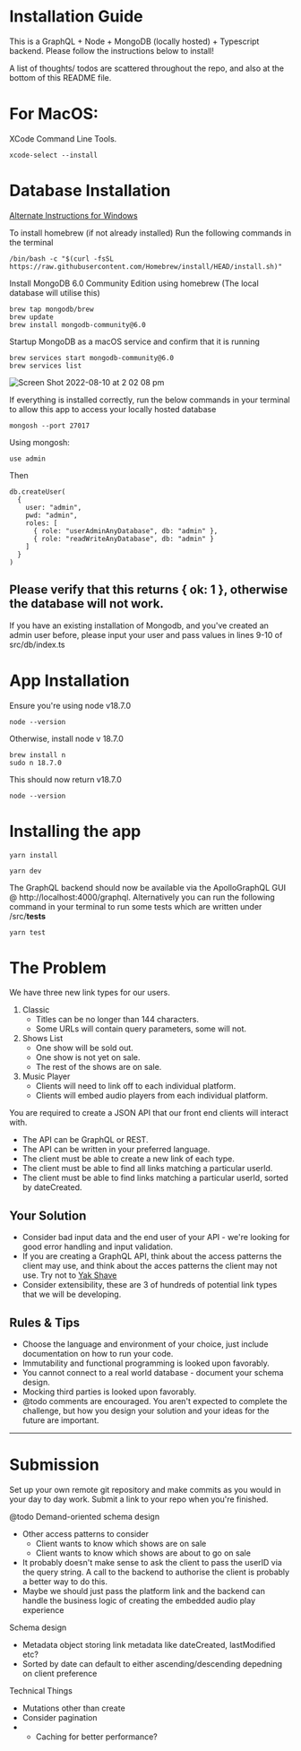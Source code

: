 # Installation Guide
This is a GraphQL + Node + MongoDB (locally hosted) + Typescript backend. Please follow the instructions below to install!

A list of thoughts/ todos are scattered throughout the repo, and also at the bottom of this README file.

# For MacOS:
XCode Command Line Tools.

```
xcode-select --install
```

# Database Installation 
[Alternate Instructions for Windows](https://www.mongodb.com/docs/manual/tutorial/install-mongodb-on-windows/)

To install homebrew (if not already installed)
Run the following commands in the terminal 
```
/bin/bash -c "$(curl -fsSL https://raw.githubusercontent.com/Homebrew/install/HEAD/install.sh)"
```

Install MongoDB 6.0 Community Edition using homebrew (The local database will utilise this)
```
brew tap mongodb/brew
brew update
brew install mongodb-community@6.0
```

Startup MongoDB as a macOS service and confirm that it is running
```
brew services start mongodb-community@6.0
brew services list
```
![Screen Shot 2022-08-10 at 2 02 08 pm](https://user-images.githubusercontent.com/49749803/183810255-14e82047-d6f1-4044-81e4-3ccbc2cc8e1c.png)


If everything is installed correctly, run the below commands in your terminal to allow this app to access your locally hosted database
```
mongosh --port 27017

```

Using mongosh:
```
use admin
```
Then
```
db.createUser(
  {
    user: "admin",
    pwd: "admin",
    roles: [
      { role: "userAdminAnyDatabase", db: "admin" },
      { role: "readWriteAnyDatabase", db: "admin" }
    ]
  }
)
```
Please verify that this returns { ok: 1 }, otherwise the database will not work.
-------
If you have an existing installation of Mongodb, and you've created an admin user before, please input your user and pass values in lines 9-10 of src/db/index.ts 

# App Installation
Ensure you're using node v18.7.0
```
node --version
```
Otherwise, install node v 18.7.0
```
brew install n
sudo n 18.7.0
```

This should now return v18.7.0
```
node --version 
```


# Installing the app
```
yarn install
```
```
yarn dev
```

The GraphQL backend should now be available via the ApolloGraphQL GUI @ http://localhost:4000/graphql. Alternatively you can run the following command in your terminal to run some tests which are written under /src/__tests__
```
yarn test
```


# The Problem
We have three new link types for our users.

1. Classic
	- Titles can be no longer than 144 characters.
	- Some URLs will contain query parameters, some will not.
2. Shows List
	- One show will be sold out.
	- One show is not yet on sale.
	- The rest of the shows are on sale.
3. Music Player
	- Clients will need to link off to each individual platform.
	- Clients will embed audio players from each individual platform.
	
You are required to create a JSON API that our front end clients will interact with.

- The API can be GraphQL or REST.
- The API can be written in your preferred language.
- The client must be able to create a new link of each type.
- The client must be able to find all links matching a particular userId.
- The client must be able to find links matching a particular userId, sorted by dateCreated.


## Your Solution

- Consider bad input data and the end user of your API - we're looking for good error handling and input validation.
- If you are creating a GraphQL API, think about the access patterns the client may use, and think about the acces patterns the client may not use. Try not to [Yak Shave](https://seths.blog/2005/03/dont_shave_that/)
- Consider extensibility, these are 3 of hundreds of potential link types that we will be developing.


## Rules & Tips

- Choose the language and environment of your choice, just include documentation on how to run your code.
- Immutability and functional programming is looked upon favorably.
- You cannot connect to a real world database - document your schema design.
- Mocking third parties is looked upon favorably.
- @todo comments are encouraged. You aren't expected to complete the challenge, but how you design your solution and your ideas for the future are important.

---
# Submission
Set up your own remote git repository and make commits as you would in your day to day work. Submit a link to your repo when you're finished.

@todo
Demand-oriented schema design
- Other access patterns to consider
	- Client wants to know which shows are on sale
	- Client wants to know which shows are about to go on sale
- It probably doesn't make sense to ask the client to pass the userID via the query string. A call to the backend to authorise the client is probably a better way to do this.
- Maybe we should just pass the platform link and the backend can handle the business logic of creating the embedded audio play experience

Schema design
- Metadata object storing link metadata like dateCreated, lastModified etc?
- Sorted by date can default to either ascending/descending depedning on client preference

Technical Things
- Mutations other than create
- Consider pagination 
- - Caching for better performance?

